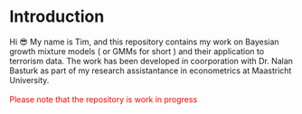 # Introduction
Hi :sunglasses: My name is Tim, and this repository contains my work on Bayesian growth mixture models ( or GMMs for short ) and their application to terrorism data. The work has been developed in coorporation with Dr. Nalan Basturk as part of my research assistantance in econometrics at Maastricht University.\
\
<span style="color:red">
Please note that the repository is work in progress
</span>



